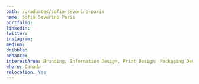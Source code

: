 ```yaml
---
path: /graduates/sofia-severino-paris
name: Sofia Severino Paris
portfolio:
linkedin:
twitter:
instagram:
medium:
dribble:
behance:
interestArea: Branding, Information Design, Print Design, Packaging Design
where: Canada
relocation: Yes
---
```

